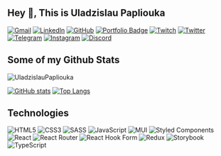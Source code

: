## Hey 👋, This is Uladzislau Papliouka
[![Gmail](https://img.shields.io/badge/Gmail-D14836?style=for-the-badge&logo=gmail&logoColor=white)](mailto:uladzislau.papliouka@gmail.com) 
[![LinkedIn](https://img.shields.io/badge/linkedin-%230077B5.svg?style=for-the-badge&logo=linkedin&logoColor=white)](https://www.linkedin.com/in/https://www.linkedin.com/in/uladzislaupapliouka//) [![GitHub](https://img.shields.io/badge/github-%23121011.svg?style=for-the-badge&logo=github&logoColor=white)](https://www.github.com/UladzislauPapliouka/) [![Portfolio Badge](https://shields.io/badge/PORTFOLIO-green?&style=for-the-badge&link=https://uladzislaupapliouka.github.io/Portfolio//)](https://uladzislaupapliouka.github.io/Portfolio//)
[![Twitch](https://img.shields.io/badge/Twitch-9347FF?style=for-the-badge&logo=twitch&logoColor=white)](https://www.twitch.tv/wil_off)
[![Twitter](https://img.shields.io/badge/Twitter-%231DA1F2.svg?style=for-the-badge&logo=Twitter&logoColor=white)](https://twitter.com/wil_0_liw)
[![Telegram](https://img.shields.io/badge/Telegram-2CA5E0?style=for-the-badge&logo=telegram&logoColor=white)](https://t.me/etozhewil)
[![Instagram](https://img.shields.io/badge/Instagram-%23E4405F.svg?style=for-the-badge&logo=Instagram&logoColor=white)](https://www.instagram.com/etozhewil)
[![Discord](https://img.shields.io/badge/Discord-%237289DA.svg?style=for-the-badge&logo=discord&logoColor=white)](https://discord.com/users/515892609235943427)

## Some of my Github Stats
<p align=left> <img src=https://komarev.com/ghpvc/?username=UladzislauPapliouka alt=UladzislauPapliouka /> </p>

[![GitHub stats](https://github-readme-stats.vercel.app/api?username=UladzislauPapliouka)](https://github.com/anuraghazra/github-readme-stats)
[![Top Langs](https://github-readme-stats.vercel.app/api/top-langs/?username=UladzislauPapliouka)](https://github.com/anuraghazra/github-readme-stats)


## Technologies
![HTML5](https://img.shields.io/badge/html5-%23E34F26.svg?style=for-the-badge&logo=html5&logoColor=white)
![CSS3](https://img.shields.io/badge/css3-%231572B6.svg?style=for-the-badge&logo=css3&logoColor=white)
![SASS](https://img.shields.io/badge/SASS-hotpink.svg?style=for-the-badge&logo=SASS&logoColor=white)
![JavaScript](https://img.shields.io/badge/javascript-%23323330.svg?style=for-the-badge&logo=javascript&logoColor=%23F7DF1E)
![MUI](https://img.shields.io/badge/MUI-%230081CB.svg?style=for-the-badge&logo=mui&logoColor=white)
![Styled Components](https://img.shields.io/badge/styled--components-DB7093?style=for-the-badge&logo=styled-components&logoColor=white)
![React](https://img.shields.io/badge/react-%2320232a.svg?style=for-the-badge&logo=react&logoColor=%2361DAFB)
![React Router](https://img.shields.io/badge/React_Router-CA4245?style=for-the-badge&logo=react-router&logoColor=white)
![React Hook Form](https://img.shields.io/badge/React%20Hook%20Form-%23EC5990.svg?style=for-the-badge&logo=reacthookform&logoColor=white)
![Redux](https://img.shields.io/badge/redux-%23593d88.svg?style=for-the-badge&logo=redux&logoColor=white)
![Storybook](https://img.shields.io/badge/-Storybook-FF4785?style=for-the-badge&logo=storybook&logoColor=white)
![TypeScript](https://img.shields.io/badge/typescript-%23007ACC.svg?style=for-the-badge&logo=typescript&logoColor=white)


